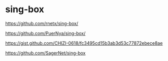 # sing-box
https://github.com/rnetx/sing-box/

https://github.com/PuerNya/sing-box/

https://gist.github.com/CHIZI-0618/fc3495cd15b3ab3d53c77872ebece8ae

https://github.com/SagerNet/sing-box
